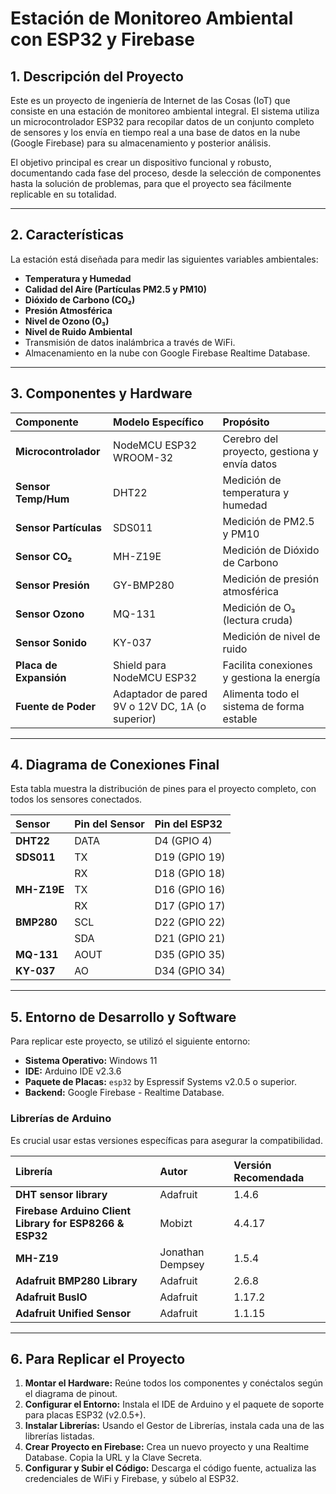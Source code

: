 # Estación de Monitoreo Ambiental con ESP32 y Firebase

## 1. Descripción del Proyecto
Este es un proyecto de ingeniería de Internet de las Cosas (IoT) que consiste en una estación de monitoreo ambiental integral. El sistema utiliza un microcontrolador ESP32 para recopilar datos de un conjunto completo de sensores y los envía en tiempo real a una base de datos en la nube (Google Firebase) para su almacenamiento y posterior análisis.

El objetivo principal es crear un dispositivo funcional y robusto, documentando cada fase del proceso, desde la selección de componentes hasta la solución de problemas, para que el proyecto sea fácilmente replicable en su totalidad.

---

## 2. Características
La estación está diseñada para medir las siguientes variables ambientales:
* **Temperatura y Humedad**
* **Calidad del Aire (Partículas PM2.5 y PM10)**
* **Dióxido de Carbono (CO₂)**
* **Presión Atmosférica**
* **Nivel de Ozono (O₃)**
* **Nivel de Ruido Ambiental**
* Transmisión de datos inalámbrica a través de WiFi.
* Almacenamiento en la nube con Google Firebase Realtime Database.

---

## 3. Componentes y Hardware
| Componente             | Modelo Específico                               | Propósito                                 |
| :--------------------- | :---------------------------------------------- | :---------------------------------------- |
| **Microcontrolador** | NodeMCU ESP32 WROOM-32                          | Cerebro del proyecto, gestiona y envía datos |
| **Sensor Temp/Hum** | DHT22                                           | Medición de temperatura y humedad         |
| **Sensor Partículas** | SDS011                                          | Medición de PM2.5 y PM10                  |
| **Sensor CO₂** | MH-Z19E                                         | Medición de Dióxido de Carbono            |
| **Sensor Presión** | GY-BMP280                                       | Medición de presión atmosférica           |
| **Sensor Ozono** | MQ-131                                          | Medición de O₃ (lectura cruda)            |
| **Sensor Sonido** | KY-037                                          | Medición de nivel de ruido                |
| **Placa de Expansión** | Shield para NodeMCU ESP32                       | Facilita conexiones y gestiona la energía |
| **Fuente de Poder** | Adaptador de pared 9V o 12V DC, 1A (o superior) | Alimenta todo el sistema de forma estable |

---

## 4. Diagrama de Conexiones Final
Esta tabla muestra la distribución de pines para el proyecto completo, con todos los sensores conectados.

| Sensor      | Pin del Sensor | Pin del ESP32 |
| :---------- | :------------- | :------------ |
| **DHT22** | DATA           | D4 (GPIO 4)   |
| **SDS011** | TX             | D19 (GPIO 19) |
|             | RX             | D18 (GPIO 18) |
| **MH-Z19E** | TX             | D16 (GPIO 16) |
|             | RX             | D17 (GPIO 17) |
| **BMP280** | SCL            | D22 (GPIO 22) |
|             | SDA            | D21 (GPIO 21) |
| **MQ-131** | AOUT           | D35 (GPIO 35) |
| **KY-037** | AO             | D34 (GPIO 34) |

---

## 5. Entorno de Desarrollo y Software
Para replicar este proyecto, se utilizó el siguiente entorno:

* **Sistema Operativo:** Windows 11
* **IDE:** Arduino IDE v2.3.6
* **Paquete de Placas:** `esp32` by Espressif Systems v2.0.5 o superior.
* **Backend:** Google Firebase - Realtime Database.

### Librerías de Arduino
Es crucial usar estas versiones específicas para asegurar la compatibilidad.

| Librería                                             | Autor             | Versión Recomendada |
| :--------------------------------------------------- | :---------------- | :------------------ |
| **DHT sensor library** | Adafruit          | 1.4.6               |
| **Firebase Arduino Client Library for ESP8266 & ESP32** | Mobizt            | 4.4.17              |
| **MH-Z19** | Jonathan Dempsey  | 1.5.4               |
| **Adafruit BMP280 Library** | Adafruit          | 2.6.8               |
| **Adafruit BusIO** | Adafruit          | 1.17.2              |
| **Adafruit Unified Sensor** | Adafruit          | 1.1.15              |

---

## 6. Para Replicar el Proyecto
1.  **Montar el Hardware:** Reúne todos los componentes y conéctalos según el diagrama de pinout.
2.  **Configurar el Entorno:** Instala el IDE de Arduino y el paquete de soporte para placas ESP32 (v2.0.5+).
3.  **Instalar Librerías:** Usando el Gestor de Librerías, instala cada una de las librerías listadas.
4.  **Crear Proyecto en Firebase:** Crea un nuevo proyecto y una Realtime Database. Copia la URL y la Clave Secreta.
5.  **Configurar y Subir el Código:** Descarga el código fuente, actualiza las credenciales de WiFi y Firebase, y súbelo al ESP32.
